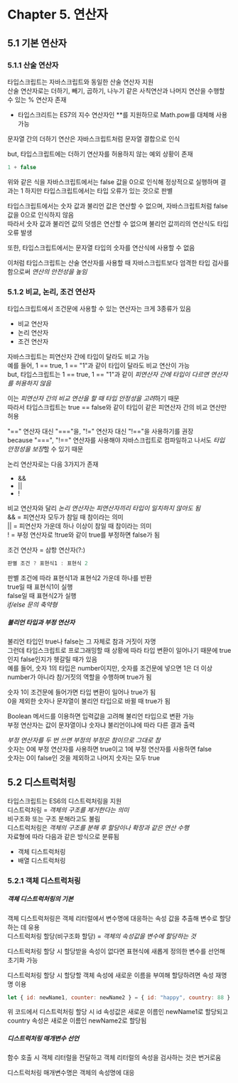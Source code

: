 # Chapter 5. 연산자

## 5.1 기본 연산자

### 5.1.1 산술 연산자

타입스크립트는 자바스크립트와 동일한 산술 연산자 지원  
산술 연산자로는 더하기, 빼기, 곱하기, 나누기 같은 사칙연산과 나머지 연산을 수행할 수 있는 % 연산자 존재  
+ 타입스크리트는 ES7의 지수 연산자인 **를 지원하므로 Math.pow를 대체해 사용 가능

문자열 간의 더하기 연산은 자바스크립트처럼 문자열 결합으로 인식

but, 타입스크립트에는 더하기 연산자를 허용하지 않는 예외 상황이 존재

```javascript
1 + false
```

위와 같은 식을 자바스크립트에서는 false 값을 0으로 인식해 정상적으로 실행하며 결과는 1 
하지만 타입스크립트에서는 타입 오류가 있는 것으로 판별

타입스크립트에서는 숫자 값과 불리언 값은 연산할 수 없으며, 자바스크립트처럼 false 값을 0으로 인식하지 않음  
따라서 숫자 값과 불리언 값의 덧셈은 연산할 수 없으며 불리언 값끼리의 연산식도 타입 오류 발생

또한, 타입스크립트에서는 문자열 타입의 숫자를 연산식에 사용할 수 없음

이처럼 타입스크립트는 산술 연산자를 사용할 때 자바스크립트보다 엄격한 타입 검사를 함으로써 <em>연산의 안전성을 높임</em>

### 5.1.2 비교, 논리, 조건 연산자

타입스크립트에서 조건문에 사용할 수 있는 연산자는 크게 3종류가 있음
- 비교 연산자
- 논리 연산자
- 조건 연산자

자바스크립트는 피연산자 간에 타입이 달라도 비교 가능  
예를 들어, 1 == true, 1 == "1"과 같이 타입이 달라도 비교 연산이 가능  
but, 타입스크립트는 1 == true, 1 == "1"과 같이 <em>피연산자 간에 타입이 다르면 연산자를 허용하지 않음</em>

이는 <em>피연산자 간의 비교 연산을 할 때 타입 안정성을 고려</em>하기 때문  
따라서 타입스크립트는 true == false와 같이 타입이 같은 피연산자 간의 비교 연산만 허용

"==" 연산자 대신 "==="을, "!=" 연산자 대신 "!=="을 사용하기를 권장  
because "===", "!==" 연산자를 사용해야 자바스크립트로 컴파일하고 나서도 <em>타입 안정성을 보장</em>할 수 있기 때문

논리 연산자로는 다음 3가지가 존재
- &&
- ||
- !

비교 연산자와 달리 <em>논리 연산자는 피연산자끼리 타입이 일치하지 않아도 됨</em>  
&& = 피연산자 모두가 참일 때 참이라는 의미  
|| = 피연산자 가운데 하나 이상이 참일 때 참이라는 의미  
! = 부정 연산자로 !true와 같이 true를 부정하면 false가 됨

조건 연산자 = 삼항 연산자(?:)

```javascript
판별 조건 ? 표현식1 : 표현식 2
```

판별 조건에 따라 표현식1과 표현식2 가운데 하나를 반환  
true일 때 표현식1이 실행  
false일 때 표현식2가 실행  
<em>if/else 문의 축약형</em>

##### 불리언 타입과 부정 연산자

불리언 타입인 true나 false는 그 자체로 참과 거짓이 자명  
그런데 타입스크립트로 프로그래밍할 때 상황에 따라 타입 변환이 일어나기 때문에 true인지 false인지가 헷갈릴 때가 있음  
예를 들어, 숫자 1의 타입은 number이지만, 숫자를 조건문에 넣으면 1은 더 이상 number가 아니라 참/거짓의 역할을 수행하며 true가 됨

숫자 1이 조건문에 들어가면 타입 변환이 일어나 true가 됨  
0을 제외한 숫자나 문자열이 불리언 타입으로 바뀔 때 true가 됨

Boolean 메서드를 이용하면 입력값을 고려해 불리언 타입으로 변환 가능  
부정 연산자는 값이 문자열이냐 숫자냐 불리언이냐에 따라 다른 결과 출력

<em>부정 연산자를 두 번 쓰면 부정의 부정은 참이므로 그대로 참</em>  
숫자는 0에 부정 연산자를 사용하면 true이고 1에 부정 연산자를 사용하면 false  
숫자는 0이 false인 것을 제외하고 나머지 숫자는 모두 true

## 5.2 디스트럭처링

타입스크립트는 ES6의 디스트럭처링을 지원  
디스트럭처링 = <em>객체의 구조를 제거한다는 의미</em>  
비구조화 또는 구조 분해라고도 불림  
디스트럭처링은 <em>객체의 구조를 분해 후 할당이나 확장과 같은 연산 수행</em>  
자료형에 따라 다음과 같은 방식으로 분류됨
- 객체 디스트럭처링
- 배열 디스트럭처링

### 5.2.1 객체 디스트럭처링

##### 객체 디스트럭처링의 기본

객체 디스트럭처링은 객체 리터럴에서 변수명에 대응하는 속성 값을 추출해 변수로 할당하는 데 유용  
디스트럭처링 할당(비구조화 할당) = <em>객체의 속성값을 변수에 할당하는 것</em>

디스트럭처링 할당 시 할당받을 속성이 없다면 표현식에 새롭게 정의한 변수를 선언해 초기화 가능

디스트럭처링 할당 시 할당할 객체 속성에 새로운 이름을 부여해 할당하려면 속성 재명명 이용

```javascript
let { id: newName1, counter: newName2 } = { id: "happy", country: 88 };
```

위 코드에서 디스트럭처링 할당 시 id 속성값은 새로운 이름인 newName1로 할당되고 country 속성은 새로운 이름인 newName2로 할당됨

##### 디스트럭처링 매개변수 선언

함수 호출 시 객체 리터럴을 전달하고 객체 리터럴의 속성을 검사하는 것은 번거로움

디스트럭처링 매개변수명은 객체의 속성명에 대응
